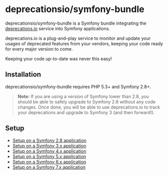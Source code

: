# deprecationsio/symfony-bundle

deprecationsio/symfony-bundle is a Symfony bundle integrating the [deprecations.io](https://deprecations.io) 
service into Symfony applications.

deprecations.io is a plug-and-play service to monitor and update your usages of deprecated features from your 
vendors, keeping your code ready for every major version to come. 

Keeping your code up-to-date was never this easy!

## Installation

deprecationsio/symfony-bundle requires PHP 5.3+ and Symfony 2.8+.

> **Note:** If you are using a version of Symfony lower than 2.8, you should be able to safely
> upgrade to Symfony 2.8 without any code changes. Once done, you will be able to use deprecations.io
> to track your deprecations and upgrade to Symfony 3 (and then forward!).

## Setup

* [Setup on a Symfony 2.8 application](docs/setup-2.8.md)
* [Setup on a Symfony 3.x application](docs/setup-3.md)
* [Setup on a Symfony 4.x application](docs/setup-4.md)
* [Setup on a Symfony 5.x application](docs/setup-5.md)
* [Setup on a Symfony 6.x application](docs/setup-6.md)
* [Setup on a Symfony 7.x application](docs/setup-7.md)
